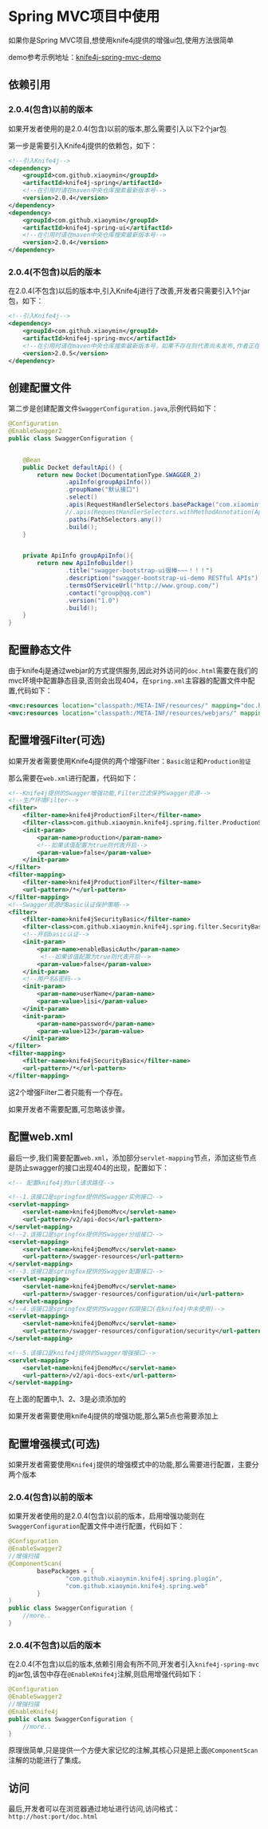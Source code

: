 # Spring MVC项目中使用

如果你是Spring MVC项目,想使用knife4j提供的增强ui包,使用方法很简单

demo参考示例地址：[knife4j-spring-mvc-demo](https://gitee.com/xiaoym/swagger-bootstrap-ui-demo/tree/master/knife4j-spring-mvc-demo)

## 依赖引用

### 2.0.4(包含)以前的版本

如果开发者使用的是2.0.4(包含)以前的版本,那么需要引入以下2个jar包

第一步是需要引入Knife4j提供的依赖包，如下：

```xml
<!--引入Knife4j-->
<dependency>
    <groupId>com.github.xiaoymin</groupId>
    <artifactId>knife4j-spring</artifactId>
    <!--在引用时请在maven中央仓库搜索最新版本号-->
    <version>2.0.4</version>
</dependency>
<dependency>
    <groupId>com.github.xiaoymin</groupId>
    <artifactId>knife4j-spring-ui</artifactId>
    <!--在引用时请在maven中央仓库搜索最新版本号-->
    <version>2.0.4</version>
</dependency>
```

### 2.0.4(不包含)以后的版本

在2.0.4(不包含)以后的版本中,引入Knife4j进行了改善,开发者只需要引入1个jar包，如下：

```xml
<!--引入Knife4j-->
<dependency>
    <groupId>com.github.xiaoymin</groupId>
    <artifactId>knife4j-spring-mvc</artifactId>
    <!--在引用时请在maven中央仓库搜索最新版本号，如果不存在则代表尚未发布,作者正在努力开发中-->
    <version>2.0.5</version>
</dependency>
```

## 创建配置文件

第二步是创建配置文件`SwaggerConfiguration.java`,示例代码如下：

```java
@Configuration
@EnableSwagger2
public class SwaggerConfiguration {


    @Bean
    public Docket defaultApi() {
        return new Docket(DocumentationType.SWAGGER_2)
                .apiInfo(groupApiInfo())
                .groupName("默认接口")
                .select()
                .apis(RequestHandlerSelectors.basePackage("com.xiaominfo.knife4j.controller"))
                //.apis(RequestHandlerSelectors.withMethodAnnotation(ApiOperation.class))
                .paths(PathSelectors.any())
                .build();
    }


    private ApiInfo groupApiInfo(){
        return new ApiInfoBuilder()
                .title("swagger-bootstrap-ui很棒~~~！！！")
                .description("swagger-bootstrap-ui-demo RESTful APIs")
                .termsOfServiceUrl("http://www.group.com/")
                .contact("group@qq.com")
                .version("1.0")
                .build();
    }
}
```

## 配置静态文件

由于knife4j是通过webjar的方式提供服务,因此对外访问的`doc.html`需要在我们的mvc环境中配置静态目录,否则会出现404，在`spring.xml`主容器的配置文件中配置,代码如下：

```xml
<mvc:resources location="classpath:/META-INF/resources/" mapping="doc.html"/>
<mvc:resources location="classpath:/META-INF/resources/webjars/" mapping="/webjars/**"/>
```

## 配置增强Filter(可选)

如果开发者需要使用Knife4j提供的两个增强Filter：`Basic验证`和`Production验证`

那么需要在`web.xml`进行配置，代码如下：

```xml
<!--Knife4j提供的Swagger增强功能,Filter过滤保护Swagger资源-->
<!--生产环境Filter-->
<filter>
    <filter-name>knife4jProductionFilter</filter-name>
    <filter-class>com.github.xiaoymin.knife4j.spring.filter.ProductionSecurityFilter</filter-class>
    <init-param>
        <param-name>production</param-name>
        <!--如果该值配置为true则代表开启-->
        <param-value>false</param-value>
    </init-param>
</filter>
<filter-mapping>
    <filter-name>knife4jProductionFilter</filter-name>
    <url-pattern>/*</url-pattern>
</filter-mapping>
<!--Swagger资源的Basic认证保护策略-->
<filter>
    <filter-name>knife4jSecurityBasic</filter-name>
    <filter-class>com.github.xiaoymin.knife4j.spring.filter.SecurityBasicAuthFilter</filter-class>
    <!--开启basic认证-->
    <init-param>
        <param-name>enableBasicAuth</param-name>
         <!--如果该值配置为true则代表开启-->
        <param-value>false</param-value>
    </init-param>
    <!--用户名&密码-->
    <init-param>
        <param-name>userName</param-name>
        <param-value>lisi</param-value>
    </init-param>
    <init-param>
        <param-name>password</param-name>
        <param-value>123</param-value>
    </init-param>
</filter>
<filter-mapping>
    <filter-name>knife4jSecurityBasic</filter-name>
    <url-pattern>/*</url-pattern>
</filter-mapping>

```

这2个增强Filter二者只能有一个存在。

如果开发者不需要配置,可忽略该步骤。

## 配置web.xml

最后一步,我们需要配置`web.xml`，添加部分`servlet-mapping`节点，添加这些节点是防止swagger的接口出现404的出现，配置如下：

```xml
<!-- 配置knife4j的url请求路径-->

<!--1.该接口是springfox提供的Swagger实例接口-->
<servlet-mapping>
    <servlet-name>knife4jDemoMvc</servlet-name>
    <url-pattern>/v2/api-docs</url-pattern>
</servlet-mapping>
<!--2.该接口是springfox提供的Swagger分组接口-->
<servlet-mapping>
    <servlet-name>knife4jDemoMvc</servlet-name>
    <url-pattern>/swagger-resources</url-pattern>
</servlet-mapping>
<!--3.该接口是springfox提供的Swagger配置接口-->
<servlet-mapping>
    <servlet-name>knife4jDemoMvc</servlet-name>
    <url-pattern>/swagger-resources/configuration/ui</url-pattern>
</servlet-mapping>
<!--4.该接口是springfox提供的Swagger权限接口(在knife4j中未使用)-->
<servlet-mapping>
    <servlet-name>knife4jDemoMvc</servlet-name>
    <url-pattern>/swagger-resources/configuration/security</url-pattern>
</servlet-mapping>

<!--5.该接口是knife4j提供的Swagger增强接口-->
<servlet-mapping>
    <servlet-name>knife4jDemoMvc</servlet-name>
    <url-pattern>/v2/api-docs-ext</url-pattern>
</servlet-mapping>
```

在上面的配置中,1、2、3是必须添加的

如果开发者需要使用knife4j提供的增强功能,那么第5点也需要添加上

## 配置增强模式(可选)

如果开发者需要使用`Knife4j`提供的增强模式中的功能,那么需要进行配置，主要分两个版本

### 2.0.4(包含)以前的版本

如果开发者使用的是2.0.4(包含)以前的版本，启用增强功能则在`SwaggerConfiguration`配置文件中进行配置，代码如下：

```java
@Configuration
@EnableSwagger2
//增强扫描
@ComponentScan(
        basePackages = {
                "com.github.xiaoymin.knife4j.spring.plugin",
                "com.github.xiaoymin.knife4j.spring.web"
        }
)
public class SwaggerConfiguration {
    //more..
}
```

### 2.0.4(不包含)以后的版本

在2.0.4(不包含)以后的版本,依赖引用会有所不同,开发者引入`knife4j-spring-mvc`的jar包,该包中存在`@EnableKnife4j`注解,则启用增强代码如下：

```java
@Configuration
@EnableSwagger2
//增强扫描
@EnableKnife4j
public class SwaggerConfiguration {
    //more..
}
```

原理很简单,只是提供一个方便大家记忆的注解,其核心只是把上面`@ComponentScan`注解的功能进行了集成。

## 访问

最后,开发者可以在浏览器通过地址进行访问,访问格式：`http://host:port/doc.html`

